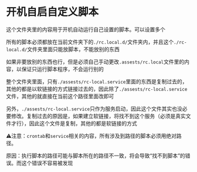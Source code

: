 # 开机自启自定义脚本

这个文件夹里的内容用于开机自动运行自己设置的脚本。可以设置多个

所有的脚本必须都放在当前文件夹下的`./rc.local.d/`文件夹内，并且这个`./rc-local.d/`文件夹里面只能放脚本，不能放别的东西

如果非要放别的东西也行，但是必须自己手动更改`.assests/rc.local`文件里的内容，以保证只运行脚本程序，不会运行别的

整个文件夹里面，只有`./assests/rc-local.service`里面的东西是复制过去的，其他的都是以软链接的方式链接过去的，因此除了`./assests/rc-local.service`文件，其他的就直接在当前这个路径里面改即可

另外，`./assests/rc-local.service`只作为服务启动，因此这个文件其实也没必要修改。复制过去的原因是，如果建立软链接，将找不到这个服务（必须是真实文件才行），因此这个文件是复制，其他的都是软链接的方式

:warning:注意：`crontab`和`service`相关的内容，所有涉及到路径的脚本必须用绝对路径。

原因：执行脚本的路径可能与脚本所在的路径不一致，将会导致“找不到脚本”的错误。而这个错误不容易被发现

